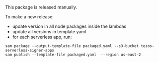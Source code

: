 This package is released manually.

To make a new release:

* update version in all node packages inside the lambdas
* update all versions in template.yaml
* for each serverless app, run:

```
sam package --output-template-file packaged.yaml --s3-bucket tezos-serverless-signer-apps
sam publish --template-file packaged.yaml  --region us-east-2
```
